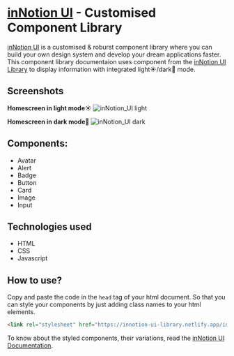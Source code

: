# [inNotion UI](https://innotion-ui.netlify.app/) - Customised Component Library

[inNotion UI](https://innotion-ui.netlify.app/) is a customised & roburst component library where you can build your own design system and develop your dream applications faster. This component library documentaion uses component from the [inNotion UI Library](https://github.com/nayyyhaa/inNotion-UI-library) to display information with integrated light☀️/dark🌙 mode.

## Screenshots

**Homescreen in light mode**☀️
![inNotion_UI light](https://dev-to-uploads.s3.amazonaws.com/uploads/articles/k8jm757qxk83fwhxh634.png)

**Homescreen in dark mode**🌙
![inNotion_UI dark](https://user-images.githubusercontent.com/46138150/152549087-f26904f9-a5a5-4bfd-b8ea-2b4b22cde62c.png)

## Components:

- Avatar
- Alert
- Badge
- Button
- Card
- Image
- Input

## Technologies used
- HTML
- CSS
- Javascript

## How to use?
Copy and paste the code in the `head` tag of your html document. So that you can style your components by just adding class names to your html elements.

```html
<link rel="stylesheet" href="https://innotion-ui-library.netlify.app/in-notion.css">
```

To know about the styled components, their variations, read the [inNotion UI Documentation](https://innotion-ui.netlify.app/).
